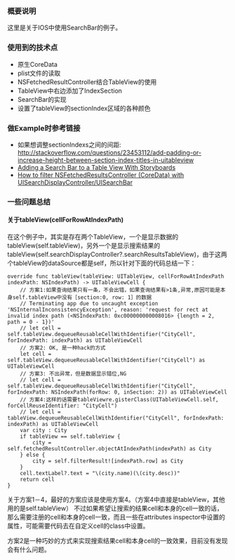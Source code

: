 ### 概要说明

这里是关于IOS中使用SearchBar的例子。

### 使用到的技术点

* 原生CoreData
* plist文件的读取
* NSFetchedResultController结合TableView的使用
* TableView中右边添加了IndexSection
* SearchBar的实现
* 设置了tableView的sectionIndex区域的各种颜色

### 做Example时参考链接
* 如果想调整sectionIndexs之间的间距: http://stackoverflow.com/questions/23453112/add-padding-or-increase-height-between-section-index-titles-in-uitableview
* [Adding a Search Bar to a Table View With Storyboards](http://useyourloaf.com/blog/2012/09/06/search-bar-table-view-storyboard.html)
* [How to filter NSFetchedResultsController (CoreData) with UISearchDisplayController/UISearchBar](http://stackoverflow.com/questions/4471289/how-to-filter-nsfetchedresultscontroller-coredata-with-uisearchdisplaycontroll)


### 一些问题总结

#### 关于tableView(cellForRowAtIndexPath)

在这个例子中，其实是存在两个TableView，一个是显示数据的tableView(self.tableView)，另外一个是显示搜索结果的tableView(self.searchDisplayController?.searchResultsTableView)，由于这两个tableView的dataSource都是self，所以针对下面的代码总结一下：

```
override func tableView(tableView: UITableView, cellForRowAtIndexPath indexPath: NSIndexPath) -> UITableViewCell {
    // 方案1:如果查询结果只有一条，不会出错，如果查询结果有>1条,异常,原因可能是本身self.tableView中没有［section:0, row: 1］的数据
    // Terminating app due to uncaught exception 'NSInternalInconsistencyException', reason: 'request for rect at invalid index path (<NSIndexPath: 0xc000000000008016> {length = 2, path = 0 - 1})'
    // let cell = self.tableView.dequeueReusableCellWithIdentifier("CityCell", forIndexPath: indexPath) as UITableViewCell
    // 方案2: OK, 是一种hack的方式
    let cell = self.tableView.dequeueReusableCellWithIdentifier("CityCell") as UITableViewCell
    // 方案3: 不出异常，但是数据显示错位,NG
    // let cell = self.tableView.dequeueReusableCellWithIdentifier("CityCell", forIndexPath: NSIndexPath(forRow: 0, inSection: 2)) as UITableViewCell
    // 方案4:这样的话需要tableViewre.gisterClass(UITableViewCell.self, forCellReuseIdentifier: "CityCell")
    // let cell = tableView.dequeueReusableCellWithIdentifier("CityCell", forIndexPath: indexPath) as UITableViewCell
    var city : City
    if tableView == self.tableView {
        city = self.fetchedResultController.objectAtIndexPath(indexPath) as City
    } else {
        city = self.filterResult![indexPath.row] as City
    }
    cell.textLabel?.text = "\(city.name)(\(city.desc))"
    return cell
}
```

关于方案1－4，最好的方案应该是使用方案4。（方案4中直接是tableView，其他用的是self.tableView）
不过如果希望让搜索的结果cell和本身的cell一致的话，那么需要注册的cell和本身的cell一致，而且一些在attributes inspector中设置的属性，可能需要代码去在自定义cell的class中设置。

方案2是一种巧妙的方式来实现搜索结果cell和本身cell的一致效果，目前没有发现会有什么问题。


